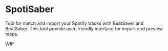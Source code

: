 # SpotiSaber

Tool for match and import your Spotify tracks with BeatSaver and BeatSaber.
This tool provide user-friendly interface for import and preview maps.

WIP
